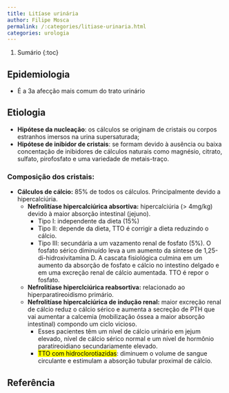 ```yaml
---
title: Litíase urinária
author: Filipe Mosca
permalink: /:categories/litiase-urinaria.html
categories: urologia
---
```


1. Sumário
{:toc}

## Epidemiologia

- É a 3a afecção mais comum do trato urinário

## Etiologia

- __Hipótese da nucleação__: os cálculos se originam de cristais ou corpos estranhos imersos na urina supersaturada;
- __Hipótese de inibidor de cristais__: se formam devido à ausência ou baixa concentação de inibidores de cálculos naturais como magnésio, citrato, sulfato, pirofosfato e uma variedade de metais-traço.

### Composição dos cristais:

- __Cálculos de cálcio:__ 85% de todos os cálculos. Principalmente devido a hipercalciúria. 
    - __Nefrolitíase hipercalciúrica absortiva:__ hipercalciúria (> 4mg/kg) devido à maior absorção intestinal (jejuno). 
        - Tipo I: independente da dieta (15%)
        - Tipo II: depende da dieta, TTO é corrigir a dieta reduzindo o cálcio. 
        - Tipo III: secundária a um vazamento renal de fosfato (5%). O fosfato sérico diminuído leva a um aumento da síntese de 1,25-di-hidroxivitamina D. A cascata fisiológica culmina em um aumento da absorção de fosfato e cálcio no intestino delgado e em uma excreção renal de cálcio aumentada. TTO é repor o fosfato. 
    - __Nefrolitíase hiperclciúrica reabsortiva:__ relacionado ao hiperparatireoidismo primário. 
    - __Nefrolitíase hipercalciúrica de indução renal:__ maior excreção renal de cálcio reduz o cálcio sérico e aumenta a secreção de PTH que vai aumentar a calcemia (mobilização óssea a maior absorção intestinal) compondo um ciclo vicioso.
        -  Esses pacientes têm um nível de cálcio urinário em jejum elevado, nível de cálcio sérico normal e um nível de hormônio paratireoidiano secundariamente elevado.
        - <mark>TTO com hidroclorotiazidas</mark>: diminuem o volume de sangue circulante e estimulam a absorção tubular proximal de cálcio.  
## Referência
[^1]: Smith urologia
